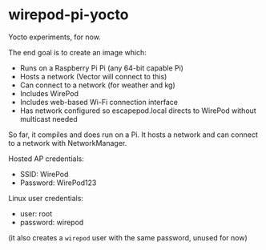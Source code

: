 # wirepod-pi-yocto

Yocto experiments, for now.

The end goal is to create an image which:

-	Runs on a Raspberry Pi Pi (any 64-bit capable Pi)
-	Hosts a network (Vector will connect to this)
-	Can connect to a network (for weather and kg)
-	Includes WirePod
-	Includes web-based Wi-Fi connection interface
-	Has network configured so escapepod.local directs to WirePod without multicast needed

So far, it compiles and does run on a Pi. It hosts a network and can connect to a network with NetworkManager.

Hosted AP credentials:

-	SSID: WirePod
-	Password: WirePod123

Linux user credentials:

-	user: root
-	password: wirepod

(it also creates a `wirepod` user with the same password, unused for now)
